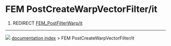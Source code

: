 # FEM PostCreateWarpVectorFilter/it
1.  REDIRECT [FEM_PostFilterWarp/it](FEM_PostFilterWarp/it.md)



---
![](images/Button_right.svg) [documentation index](../README.md) > FEM PostCreateWarpVectorFilter/it
